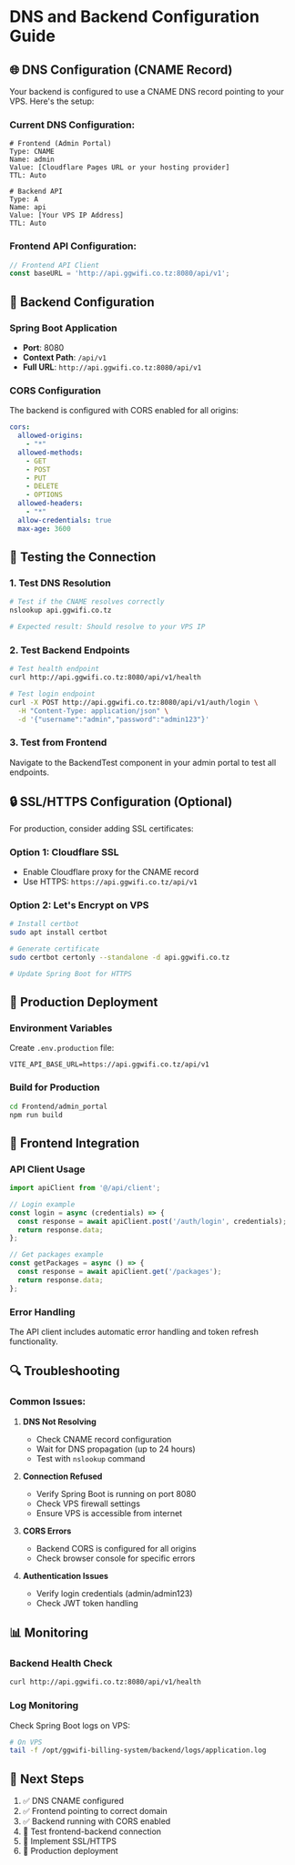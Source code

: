 # DNS and Backend Configuration Guide

## 🌐 DNS Configuration (CNAME Record)

Your backend is configured to use a CNAME DNS record pointing to your VPS. Here's the setup:

### Current DNS Configuration:
```
# Frontend (Admin Portal)
Type: CNAME
Name: admin
Value: [Cloudflare Pages URL or your hosting provider]
TTL: Auto

# Backend API
Type: A
Name: api
Value: [Your VPS IP Address]
TTL: Auto
```

### Frontend API Configuration:
```javascript
// Frontend API Client
const baseURL = 'http://api.ggwifi.co.tz:8080/api/v1';
```

## 🔧 Backend Configuration

### Spring Boot Application
- **Port**: 8080
- **Context Path**: `/api/v1`
- **Full URL**: `http://api.ggwifi.co.tz:8080/api/v1`

### CORS Configuration
The backend is configured with CORS enabled for all origins:
```yaml
cors:
  allowed-origins:
    - "*"
  allowed-methods:
    - GET
    - POST
    - PUT
    - DELETE
    - OPTIONS
  allowed-headers:
    - "*"
  allow-credentials: true
  max-age: 3600
```

## 🧪 Testing the Connection

### 1. Test DNS Resolution
```bash
# Test if the CNAME resolves correctly
nslookup api.ggwifi.co.tz

# Expected result: Should resolve to your VPS IP
```

### 2. Test Backend Endpoints
```bash
# Test health endpoint
curl http://api.ggwifi.co.tz:8080/api/v1/health

# Test login endpoint
curl -X POST http://api.ggwifi.co.tz:8080/api/v1/auth/login \
  -H "Content-Type: application/json" \
  -d '{"username":"admin","password":"admin123"}'
```

### 3. Test from Frontend
Navigate to the BackendTest component in your admin portal to test all endpoints.

## 🔒 SSL/HTTPS Configuration (Optional)

For production, consider adding SSL certificates:

### Option 1: Cloudflare SSL
- Enable Cloudflare proxy for the CNAME record
- Use HTTPS: `https://api.ggwifi.co.tz/api/v1`

### Option 2: Let's Encrypt on VPS
```bash
# Install certbot
sudo apt install certbot

# Generate certificate
sudo certbot certonly --standalone -d api.ggwifi.co.tz

# Update Spring Boot for HTTPS
```

## 🚀 Production Deployment

### Environment Variables
Create `.env.production` file:
```env
VITE_API_BASE_URL=https://api.ggwifi.co.tz/api/v1
```

### Build for Production
```bash
cd Frontend/admin_portal
npm run build
```

## 📱 Frontend Integration

### API Client Usage
```javascript
import apiClient from '@/api/client';

// Login example
const login = async (credentials) => {
  const response = await apiClient.post('/auth/login', credentials);
  return response.data;
};

// Get packages example
const getPackages = async () => {
  const response = await apiClient.get('/packages');
  return response.data;
};
```

### Error Handling
The API client includes automatic error handling and token refresh functionality.

## 🔍 Troubleshooting

### Common Issues:

1. **DNS Not Resolving**
   - Check CNAME record configuration
   - Wait for DNS propagation (up to 24 hours)
   - Test with `nslookup` command

2. **Connection Refused**
   - Verify Spring Boot is running on port 8080
   - Check VPS firewall settings
   - Ensure VPS is accessible from internet

3. **CORS Errors**
   - Backend CORS is configured for all origins
   - Check browser console for specific errors

4. **Authentication Issues**
   - Verify login credentials (admin/admin123)
   - Check JWT token handling

## 📊 Monitoring

### Backend Health Check
```bash
curl http://api.ggwifi.co.tz:8080/api/v1/health
```

### Log Monitoring
Check Spring Boot logs on VPS:
```bash
# On VPS
tail -f /opt/ggwifi-billing-system/backend/logs/application.log
```

## 🎯 Next Steps

1. ✅ DNS CNAME configured
2. ✅ Frontend pointing to correct domain
3. ✅ Backend running with CORS enabled
4. 🔄 Test frontend-backend connection
5. 🔄 Implement SSL/HTTPS
6. 🔄 Production deployment
